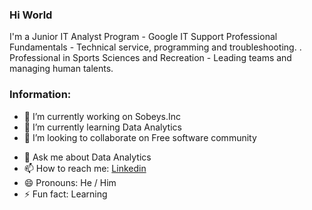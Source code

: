 ### Hi World 

I'm a Junior IT Analyst Program - Google IT Support Professional Fundamentals - Technical service, programming and troubleshooting. . Professional in Sports Sciences and Recreation - Leading teams and managing human talents.

### Information:

- 🔭 I’m currently working on Sobeys.Inc
- 🌱 I’m currently learning Data Analytics 
- 👯 I’m looking to collaborate on Free software community
<!-- - 🤔 I’m looking for help with ... -->
- 💬 Ask me about Data Analytics
- 📫 How to reach me: <a href="www.linkedin.com/in/mateoramirezramirez1996" target="_blank">Linkedin</a>
- 😄 Pronouns: He / Him
- ⚡ Fun fact: Learning

